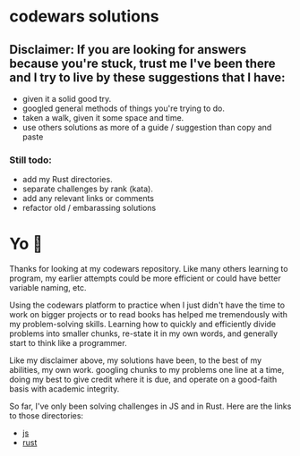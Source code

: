 # codewars solutions
## Disclaimer: If you are looking for answers because you're stuck, trust me I've been there and I try to live by these suggestions that I have:
* given it a solid good try.
* googled general methods of things you're trying to do.
* taken a walk, given it some space and time. 
* use others solutions as more of a guide / suggestion than copy and paste

### Still todo: 
* add my Rust directories.
* separate challenges by rank (kata).
* add any relevant links or comments 
* refactor old / embarassing solutions

# Yo 🕺

Thanks for looking at my codewars repository. Like many others learning to program, my earlier attempts could be more efficient or could have better variable naming, etc. 

Using the codewars platform to practice when I just didn't have the time to work on bigger projects or to read books has helped me tremendously with my problem-solving skills. Learning how to quickly and efficiently divide problems into smaller chunks, re-state it in my own words, and generally start to think like a programmer.

Like my disclaimer above, my solutions have been, to the best of my abilities, my own work. googling chunks to my problems one line at a time, doing my best to give credit where it is due, and operate on a good-faith basis with academic integrity.

So far, I've only been solving challenges in JS and in Rust.
Here are the links to those directories:

* [js]
* [rust]

[js]: https://github.com/alecmoschetti/codewars/tree/main/js
[rust]: https://github.com/alecmoschetti/codewars